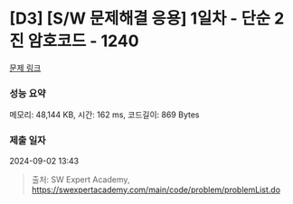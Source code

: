 # [D3] [S/W 문제해결 응용] 1일차 - 단순 2진 암호코드 - 1240 

[문제 링크](https://swexpertacademy.com/main/code/problem/problemDetail.do?contestProbId=AV15FZuqAL4CFAYD) 

### 성능 요약

메모리: 48,144 KB, 시간: 162 ms, 코드길이: 869 Bytes

### 제출 일자

2024-09-02 13:43



> 출처: SW Expert Academy, https://swexpertacademy.com/main/code/problem/problemList.do